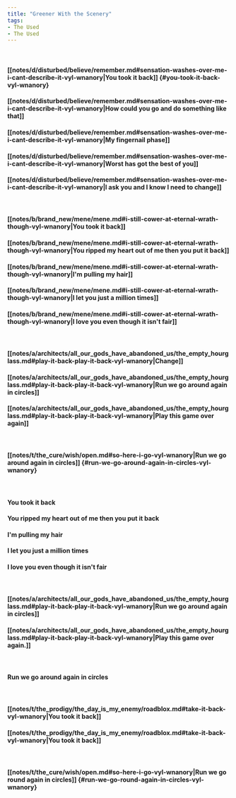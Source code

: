 ```yaml
---
title: "Greener With the Scenery"
tags:
- The Used
- The Used
---
```

&nbsp;
#### [[notes/d/disturbed/believe/remember.md#sensation-washes-over-me-i-cant-describe-it-vyl-wnanory|You took it back]] {#you-took-it-back-vyl-wnanory}
#### [[notes/d/disturbed/believe/remember.md#sensation-washes-over-me-i-cant-describe-it-vyl-wnanory|How could you go and do something like that]]
#### [[notes/d/disturbed/believe/remember.md#sensation-washes-over-me-i-cant-describe-it-vyl-wnanory|My fingernail phase]]
#### [[notes/d/disturbed/believe/remember.md#sensation-washes-over-me-i-cant-describe-it-vyl-wnanory|Worst has got the best of you]]
#### [[notes/d/disturbed/believe/remember.md#sensation-washes-over-me-i-cant-describe-it-vyl-wnanory|I ask you and I know I need to change]]
&nbsp;
#### [[notes/b/brand_new/mene/mene.md#i-still-cower-at-eternal-wrath-though-vyl-wnanory|You took it back]]
#### [[notes/b/brand_new/mene/mene.md#i-still-cower-at-eternal-wrath-though-vyl-wnanory|You ripped my heart out of me then you put it back]]
#### [[notes/b/brand_new/mene/mene.md#i-still-cower-at-eternal-wrath-though-vyl-wnanory|I'm pulling my hair]]
#### [[notes/b/brand_new/mene/mene.md#i-still-cower-at-eternal-wrath-though-vyl-wnanory|I let you just a million times]]
#### [[notes/b/brand_new/mene/mene.md#i-still-cower-at-eternal-wrath-though-vyl-wnanory|I love you even though it isn't fair]]
&nbsp;
#### [[notes/a/architects/all_our_gods_have_abandoned_us/the_empty_hourglass.md#play-it-back-play-it-back-vyl-wnanory|Change]]
#### [[notes/a/architects/all_our_gods_have_abandoned_us/the_empty_hourglass.md#play-it-back-play-it-back-vyl-wnanory|Run we go around again in circles]]
#### [[notes/a/architects/all_our_gods_have_abandoned_us/the_empty_hourglass.md#play-it-back-play-it-back-vyl-wnanory|Play this game over again]]
&nbsp;
#### [[notes/t/the_cure/wish/open.md#so-here-i-go-vyl-wnanory|Run we go around again in circles]] {#run-we-go-around-again-in-circles-vyl-wnanory}
&nbsp;
#### You took it back
#### You ripped my heart out of me then you put it back
#### I'm pulling my hair
#### I let you just a million times
#### I love you even though it isn't fair
&nbsp;
#### [[notes/a/architects/all_our_gods_have_abandoned_us/the_empty_hourglass.md#play-it-back-play-it-back-vyl-wnanory|Run we go around again in circles]]
#### [[notes/a/architects/all_our_gods_have_abandoned_us/the_empty_hourglass.md#play-it-back-play-it-back-vyl-wnanory|Play this game over again.]]
&nbsp;
#### Run we go around again in circles
&nbsp;
#### [[notes/t/the_prodigy/the_day_is_my_enemy/roadblox.md#take-it-back-vyl-wnanory|You took it back]]
#### [[notes/t/the_prodigy/the_day_is_my_enemy/roadblox.md#take-it-back-vyl-wnanory|You took it back]]
&nbsp;
#### [[notes/t/the_cure/wish/open.md#so-here-i-go-vyl-wnanory|Run we go round again in circles]] {#run-we-go-round-again-in-circles-vyl-wnanory}
